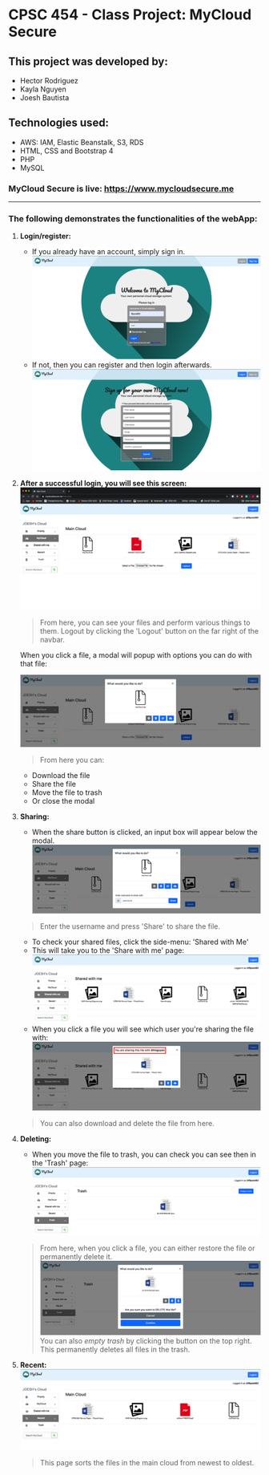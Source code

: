 # CPSC 454 - Class Project: MyCloud Secure

## This project was developed by:
- Hector Rodriguez
- Kayla Nguyen 
- Joesh Bautista

## Technologies used:
- AWS: IAM, Elastic Beanstalk, S3, RDS
- HTML, CSS and Bootstrap 4
- PHP
- MySQL

### MyCloud Secure is live: https://www.mycloudsecure.me

---
### **The following demonstrates the functionalities of the webApp:**

1. **Login/register:**
    - If you already have an account, simply sign in. 
    ![](./img/md-img/log-in.png)
    - If not, then you can register and then login afterwards.
    ![](./img/md-img/register.png)

2. **After a successful login, you will see this screen:**
    ![](./img/md-img/main.png)
    > From here, you can see your files and perform various things to them. Logout by clicking the 'Logout' button on the far right of the navbar.

    When you click a file, a modal will popup with options you can do with that file:

    ![](./img/md-img/modal.png)
    >From here you can:
    - Download the file
    - Share the file
    - Move the file to trash
    - Or close the modal

3. **Sharing:**
    - When the share button is clicked, an input box will appear below the modal.
    ![](./img/md-img/share.png)
    >Enter the username and press 'Share' to share the file.

    - To check your shared files, click the side-menu: 'Shared with Me'
    - This will take you to the 'Share with me' page:
    ![](./img/md-img/sharePage.png)
    - When you click a file you will see which user you're sharing the file with: 
    ![](./img/md-img/share2.png)
    >You can also download and delete the file from here.

4. **Deleting:**
    - When you move the file to trash, you can check you can see then in the 'Trash' page:
    ![](./img/md-img/trash.png)
    >From here, when you click a file, you can either restore the file or permanently delete it.
    ![](./img/md-img/permDel.png)
    >You can also _empty trash_ by clicking the button on the top right. This permanently deletes all files in the trash.

5. **Recent:**
    ![](./img/md-img/recent.png)
    >This page sorts the files in the main cloud from newest to oldest.






